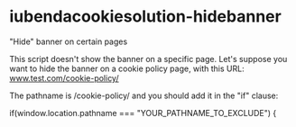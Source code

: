 # iubendacookiesolution-hidebanner
"Hide" banner on certain pages

This script doesn't show the banner on a specific page. 
Let's suppose you want to hide the banner on a cookie policy page, with this URL: www.test.com/cookie-policy/

The pathname is /cookie-policy/ and you should add it in the "if" clause:

if(window.location.pathname === "YOUR_PATHNAME_TO_EXCLUDE") { 


